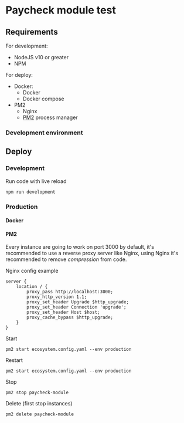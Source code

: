 # Paycheck module test

## Requirements

For development:

- NodeJS v10 or greater
- NPM

For deploy:

- Docker:
  - Docker
  - Docker compose
- PM2
  - Nginx
  - [PM2](https://pm2.keymetrics.io/) process manager

### Development environment

## Deploy

### Development

Run code with live reload

```Shell
npm run development
```

### Production

#### Docker

#### PM2

Every instance are going to work on port 3000 by default, it's recommended to use a reverse proxy server like Nginx, using Nginx it's recommended to remove *compression* from code.

Nginx config example

```Text
server {
    location / {
        proxy_pass http://localhost:3000;
        proxy_http_version 1.1;
        proxy_set_header Upgrade $http_upgrade;
        proxy_set_header Connection 'upgrade';
        proxy_set_header Host $host;
        proxy_cache_bypass $http_upgrade;
    }
}
```

Start

```Shell
pm2 start ecosystem.config.yaml --env production
```

Restart

```Shell
pm2 start ecosystem.config.yaml --env production
```

Stop

```Shell
pm2 stop paycheck-module
```

Delete (first stop instances)

```Shell
pm2 delete paycheck-module
```
